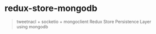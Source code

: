 
# redux-store-mongodb

> tweetnacl + socketio + mongoclient 
> Redux Store Persistence Layer using mongodb
